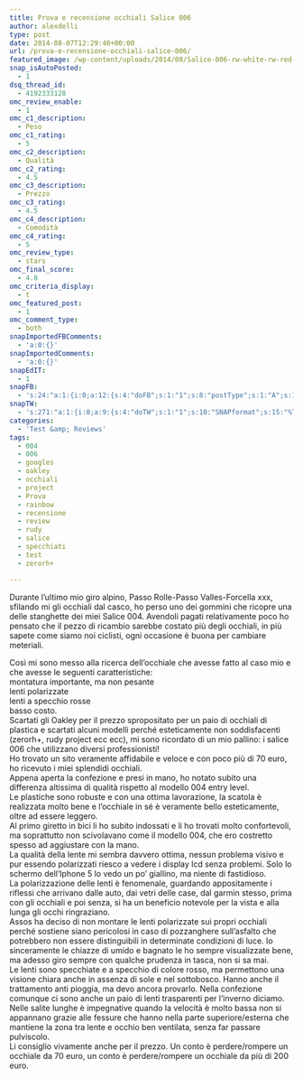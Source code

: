 ```yaml
---
title: Prova e recensione occhiali Salice 006
author: alexdelli
type: post
date: 2014-08-07T12:29:40+00:00
url: /prova-e-recensione-occhiali-salice-006/
featured_image: /wp-content/uploads/2014/08/Salice-006-rw-white-rw-red-cycling-sunglasses.jpg
snap_isAutoPosted:
  - 1
dsq_thread_id:
  - 4192333128
omc_review_enable:
  - 1
omc_c1_description:
  - Peso
omc_c1_rating:
  - 5
omc_c2_description:
  - Qualità
omc_c2_rating:
  - 4.5
omc_c3_description:
  - Prezzo
omc_c3_rating:
  - 4.5
omc_c4_description:
  - Comodità
omc_c4_rating:
  - 5
omc_review_type:
  - stars
omc_final_score:
  - 4.8
omc_criteria_display:
  - t
omc_featured_post:
  - 1
omc_comment_type:
  - both
snapImportedFBComments:
  - 'a:0:{}'
snapImportedComments:
  - 'a:0:{}'
snapEdIT:
  - 1
snapFB:
  - 's:24:"a:1:{i:0;a:12:{s:4:"doFB";s:1:"1";s:8:"postType";s:1:"A";s:10:"AttachPost";s:1:"1";s:10:"SNAPformat";s:58:"Nuovo articolo (%TITLE%) è stato pubblicato su %SITENAME%";s:9:"isAutoImg";s:1:"A";s:8:"imgToUse";s:0:"";s:9:"isAutoURL";s:1:"A";s:8:"urlToUse";s:0:"";s:11:"isPrePosted";s:1:"1";s:8:"isPosted";s:1:"1";s:4:"pgID";s:31:"308965559117737_921812537833033";s:5:"pDate";s:19:"2014-08-07 12:29:55";}}";'
snapTW:
  - 's:271:"a:1:{i:0;a:9:{s:4:"doTW";s:1:"1";s:10:"SNAPformat";s:15:"%TITLE% - %URL%";s:8:"attchImg";s:1:"1";s:9:"isAutoImg";s:1:"A";s:8:"imgToUse";s:0:"";s:11:"isPrePosted";s:1:"1";s:8:"isPosted";s:1:"1";s:4:"pgID";s:18:"497358988326236160";s:5:"pDate";s:19:"2014-08-07 12:29:57";}}";'
categories:
  - 'Test &amp; Reviews'
tags:
  - 004
  - 006
  - googles
  - oakley
  - occhiali
  - project
  - Prova
  - rainbow
  - recensione
  - review
  - rudy
  - salice
  - specchiati
  - test
  - zerorh+

---
```

<!--CusAdsVi1-->Durante l&#8217;ultimo mio giro alpino, Passo Rolle-Passo Valles-Forcella xxx, sfilando mi gli occhiali dal casco, ho perso uno dei gommini che ricopre una delle stanghette dei miei Salice 004. Avendoli pagati relativamente poco ho pensato che il pezzo di ricambio sarebbe costato più degli occhiali, in più sapete come siamo noi ciclisti, ogni occasione è buona per cambiare meteriali.

  
Così mi sono messo alla ricerca dell&#8217;occhiale che avesse fatto al caso mio e che avesse le seguenti caratteristiche:  
montatura importante, ma non pesante  
lenti polarizzate  
lenti a specchio rosse  
basso costo.  
Scartati gli Oakley per il prezzo spropositato per un paio di occhiali di plastica e scartati alcuni modelli perché esteticamente non soddisfacenti (zerorh+, rudy project ecc ecc), mi sono ricordato di un mio pallino: i salice 006 che utilizzano diversi professionisti!  
Ho trovato un sito veramente affidabile e veloce e con poco più di 70 euro, ho ricevuto i miei splendidi occhiali.  
Appena aperta la confezione e presi in mano, ho notato subito una differenza altissima di qualità rispetto al modello 004 entry level.  
Le plastiche sono robuste e con una ottima lavorazione, la scatola è realizzata molto bene e l&#8217;occhiale in sé è veramente bello esteticamente, oltre ad essere leggero.  
Al primo giretto in bici li ho subito indossati e li ho trovati molto confortevoli, ma soprattutto non scivolavano come il modello 004, che ero costretto spesso ad aggiustare con la mano.  
La qualità della lente mi sembra davvero ottima, nessun problema visivo e pur essendo polarizzati riesco a vedere i display lcd senza problemi. Solo lo schermo dell&#8217;Iphone 5 lo vedo un po&#8217; giallino, ma niente di fastidioso.  
La polarizzazione delle lenti è fenomenale, guardando appositamente i riflessi che arrivano dalle auto, dai vetri delle case, dal garmin stesso, prima con gli occhiali e poi senza, si ha un beneficio notevole per la vista e alla lunga gli occhi ringraziano.  
Assos ha deciso di non montare le lenti polarizzate sui propri occhiali perché sostiene siano pericolosi in caso di pozzanghere sull&#8217;asfalto che potrebbero non essere distinguibili in determinate condizioni di luce. Io sinceramente le chiazze di umido e bagnato le ho sempre visualizzate bene, ma adesso giro sempre con qualche prudenza in tasca, non si sa mai.  
Le lenti sono specchiate e a specchio di colore rosso, ma permettono una visione chiara anche in assenza di sole e nel sottobosco. Hanno anche il trattamento anti pioggia, ma devo ancora provarlo. Nella confezione comunque ci sono anche un paio di lenti trasparenti per l&#8217;inverno diciamo.  
Nelle salite lunghe è impegnative quando la velocità è molto bassa non si appannano grazie alle fessure che hanno nella parte superiore/esterna che mantiene la zona tra lente e occhio ben ventilata, senza far passare pulviscolo.  
Li consiglio vivamente anche per il prezzo. Un conto è perdere/rompere un occhiale da 70 euro, un conto è perdere/rompere un occhiale da più di 200 euro.

<div style="font-size: 0px; height: 0px; line-height: 0px; margin: 0; padding: 0; clear: both;">
</div>